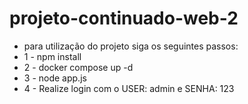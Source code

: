 # projeto-continuado-web-2

- para utilização do projeto siga os seguintes passos:
- 1 - npm install
- 2 - docker compose up -d
- 3 - node app.js
- 4 - Realize login com o USER: admin e SENHA: 123
